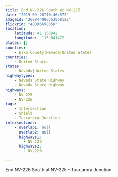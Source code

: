 ```yaml
---
title: End NV-226 South at NV-225
date: "2019-09-28T10:46:57Z"
imageid: "268844086353068122"
flickrid: "48896698358"
location:
    latitude: 41.156942
    longitude: -115.841472
places: []
counties:
    - Elko County|Nevada|United States
countries:
    - United States
states:
    - Nevada|United States
highwaytypes:
    - Nevada State Highway
    - Nevada State Highway
highways:
    - NV-225
    - NV-226
tags:
    - Intersection
    - Shield
    - Tuscarora Junction
intersections:
    - overlap1: null
      overlap2: null
      highways1:
        - NV-225
      highways2:
        - NV-226

---
```

End NV-226 South at NV-225 - Tuscarora Junction.